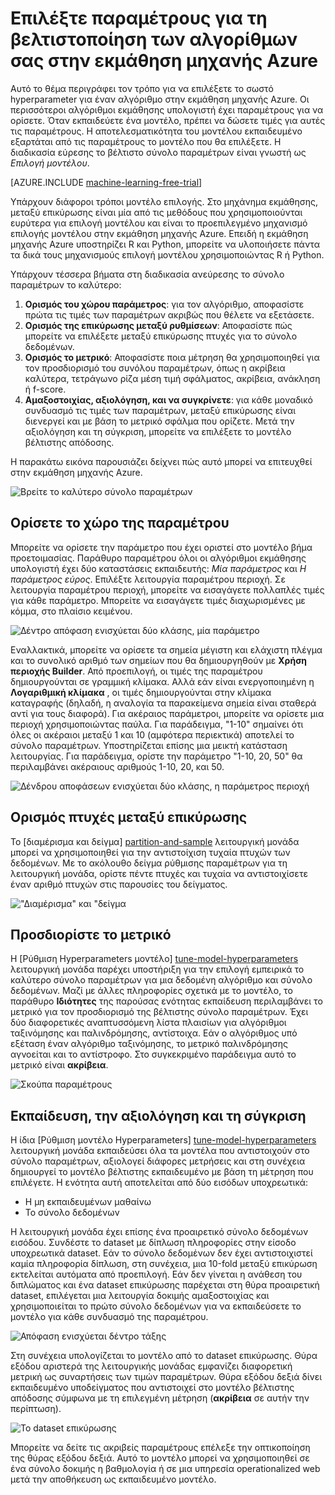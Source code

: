 <properties
    pageTitle="Επιλέξτε παραμέτρους για τη βελτιστοποίηση των αλγορίθμων σας στην εκμάθηση μηχανής Azure | Microsoft Azure"
    description="Εξηγεί τον τρόπο για να επιλέξετε τη βέλτιστη παράμετρος για έναν αλγόριθμο στην εκμάθηση μηχανής Azure."
    services="machine-learning"
    documentationCenter=""
    authors="bradsev"
    manager="jhubbard"
    editor="cgronlun"/>

<tags
    ms.service="machine-learning"
    ms.workload="data-services"
    ms.tgt_pltfrm="na"
    ms.devlang="na"
    ms.topic="article"
    ms.date="09/12/2016"
    ms.author="bradsev" />


# <a name="choose-parameters-to-optimize-your-algorithms-in-azure-machine-learning"></a>Επιλέξτε παραμέτρους για τη βελτιστοποίηση των αλγορίθμων σας στην εκμάθηση μηχανής Azure

Αυτό το θέμα περιγράφει τον τρόπο για να επιλέξετε το σωστό hyperparameter για έναν αλγόριθμο στην εκμάθηση μηχανής Azure. Οι περισσότεροι αλγόριθμοι εκμάθησης υπολογιστή έχει παραμέτρους για να ορίσετε. Όταν εκπαιδεύετε ένα μοντέλο, πρέπει να δώσετε τιμές για αυτές τις παραμέτρους. Η αποτελεσματικότητα του μοντέλου εκπαιδευμένο εξαρτάται από τις παραμέτρους το μοντέλο που θα επιλέξετε. Η διαδικασία εύρεσης το βέλτιστο σύνολο παραμέτρων είναι γνωστή ως *Επιλογή μοντέλου*.

[AZURE.INCLUDE [machine-learning-free-trial](../../includes/machine-learning-free-trial.md)]

Υπάρχουν διάφοροι τρόποι μοντέλο επιλογής. Στο μηχάνημα εκμάθησης, μεταξύ επικύρωσης είναι μία από τις μεθόδους που χρησιμοποιούνται ευρύτερα για επιλογή μοντέλου και είναι το προεπιλεγμένο μηχανισμό επιλογής μοντέλου στην εκμάθηση μηχανής Azure. Επειδή η εκμάθηση μηχανής Azure υποστηρίζει R και Python, μπορείτε να υλοποιήσετε πάντα τα δικά τους μηχανισμούς επιλογή μοντέλου χρησιμοποιώντας R ή Python.

Υπάρχουν τέσσερα βήματα στη διαδικασία ανεύρεσης το σύνολο παραμέτρων το καλύτερο:

1.  **Ορισμός του χώρου παράμετρος**: για τον αλγόριθμο, αποφασίστε πρώτα τις τιμές των παραμέτρων ακριβώς που θέλετε να εξετάσετε.
2.  **Ορισμός της επικύρωσης μεταξύ ρυθμίσεων**: Αποφασίστε πώς μπορείτε να επιλέξετε μεταξύ επικύρωσης πτυχές για το σύνολο δεδομένων.
3.  **Ορισμός το μετρικό**: Αποφασίστε ποια μέτρηση θα χρησιμοποιηθεί για τον προσδιορισμό του συνόλου παραμέτρων, όπως η ακρίβεια καλύτερα, τετράγωνο ρίζα μέση τιμή σφάλματος, ακρίβεια, ανάκληση ή f-score.
4.  **Αμαξοστοιχίας, αξιολόγηση, και να συγκρίνετε**: για κάθε μοναδικό συνδυασμό τις τιμές των παραμέτρων, μεταξύ επικύρωσης είναι διενεργεί και με βάση το μετρικό σφάλμα που ορίζετε. Μετά την αξιολόγηση και τη σύγκριση, μπορείτε να επιλέξετε το μοντέλο βέλτιστης απόδοσης.

Η παρακάτω εικόνα παρουσιάζει δείχνει πώς αυτό μπορεί να επιτευχθεί στην εκμάθηση μηχανής Azure.

![Βρείτε το καλύτερο σύνολο παραμέτρων](./media/machine-learning-algorithm-parameters-optimize/fig1.png)

## <a name="define-the-parameter-space"></a>Ορίσετε το χώρο της παραμέτρου
Μπορείτε να ορίσετε την παράμετρο που έχει οριστεί στο μοντέλο βήμα προετοιμασίας. Παράθυρο παραμέτρου όλοι οι αλγόριθμοι εκμάθησης υπολογιστή έχει δύο καταστάσεις εκπαιδευτής: *Μία παράμετρος* και *Η παράμετρος εύρος*. Επιλέξτε λειτουργία παραμέτρου περιοχή. Σε λειτουργία παραμέτρου περιοχή, μπορείτε να εισαγάγετε πολλαπλές τιμές για κάθε παράμετρο. Μπορείτε να εισαγάγετε τιμές διαχωρισμένες με κόμμα, στο πλαίσιο κειμένου.

![Δέντρο απόφαση ενισχύεται δύο κλάσης, μία παράμετρο](./media/machine-learning-algorithm-parameters-optimize/fig2.png)

 Εναλλακτικά, μπορείτε να ορίσετε τα σημεία μέγιστη και ελάχιστη πλέγμα και το συνολικό αριθμό των σημείων που θα δημιουργηθούν με **Χρήση περιοχής Builder**. Από προεπιλογή, οι τιμές της παραμέτρου δημιουργούνται σε γραμμική κλίμακα. Αλλά εάν είναι ενεργοποιημένη η **Λογαριθμική κλίμακα** , οι τιμές δημιουργούνται στην κλίμακα καταγραφής (δηλαδή, η αναλογία τα παρακείμενα σημεία είναι σταθερά αντί για τους διαφορά). Για ακέραιος παράμετροι, μπορείτε να ορίσετε μια περιοχή χρησιμοποιώντας παύλα. Για παράδειγμα, "1-10" σημαίνει ότι όλες οι ακέραιοι μεταξύ 1 και 10 (αμφότερα περιεκτικά) αποτελεί το σύνολο παραμέτρων. Υποστηρίζεται επίσης μια μεικτή κατάσταση λειτουργίας. Για παράδειγμα, ορίστε την παράμετρο "1-10, 20, 50" θα περιλαμβάνει ακέραιους αριθμούς 1-10, 20, και 50.

![Δένδρου αποφάσεων ενισχύεται δύο κλάσης, η παράμετρος περιοχή](./media/machine-learning-algorithm-parameters-optimize/fig3.png)

## <a name="define-cross-validation-folds"></a>Ορισμός πτυχές μεταξύ επικύρωσης
Το [διαμέρισμα και δείγμα] [ partition-and-sample] λειτουργική μονάδα μπορεί να χρησιμοποιηθεί για την αντιστοίχιση τυχαία πτυχών των δεδομένων. Με το ακόλουθο δείγμα ρύθμισης παραμέτρων για τη λειτουργική μονάδα, ορίστε πέντε πτυχές και τυχαία να αντιστοιχίσετε έναν αριθμό πτυχών στις παρουσίες του δείγματος.

!["Διαμέρισμα" και "δείγμα](./media/machine-learning-algorithm-parameters-optimize/fig4.png)


## <a name="define-the-metric"></a>Προσδιορίστε το μετρικό
Η [Ρύθμιση Hyperparameters μοντέλο] [ tune-model-hyperparameters] λειτουργική μονάδα παρέχει υποστήριξη για την επιλογή εμπειρικά το καλύτερο σύνολο παραμέτρων για μια δεδομένη αλγόριθμο και σύνολο δεδομένων. Μαζί με άλλες πληροφορίες σχετικά με το μοντέλο, το παράθυρο **Ιδιότητες** της παρούσας ενότητας εκπαίδευση περιλαμβάνει το μετρικό για τον προσδιορισμό της βέλτιστης σύνολο παραμέτρων. Έχει δύο διαφορετικές αναπτυσσόμενη λίστα πλαισίων για αλγόριθμοι ταξινόμησης και παλινδρόμησης, αντίστοιχα. Εάν ο αλγόριθμος υπό εξέταση έναν αλγόριθμο ταξινόμησης, το μετρικό παλινδρόμησης αγνοείται και το αντίστροφο. Στο συγκεκριμένο παράδειγμα αυτό το μετρικό είναι **ακρίβεια**.   

![Σκούπα παραμέτρους](./media/machine-learning-algorithm-parameters-optimize/fig5.png)

## <a name="train-evaluate-and-compare"></a>Εκπαίδευση, την αξιολόγηση και τη σύγκριση  
Η ίδια [Ρύθμιση μοντέλο Hyperparameters] [ tune-model-hyperparameters] λειτουργική μονάδα εκπαιδεύσει όλα τα μοντέλα που αντιστοιχούν στο σύνολο παραμέτρων, αξιολογεί διάφορες μετρήσεις και στη συνέχεια δημιουργεί το μοντέλο βέλτιστης εκπαιδευμένο με βάση τη μέτρηση που επιλέγετε. Η ενότητα αυτή αποτελείται από δύο εισόδων υποχρεωτικά:

* Η μη εκπαιδευμένων μαθαίνω
* Το σύνολο δεδομένων

Η λειτουργική μονάδα έχει επίσης ένα προαιρετικό σύνολο δεδομένων εισόδου. Συνδέστε το dataset με δίπλωση πληροφορίες στην είσοδο υποχρεωτικά dataset. Εάν το σύνολο δεδομένων δεν έχει αντιστοιχιστεί καμία πληροφορία δίπλωση, στη συνέχεια, μια 10-fold μεταξύ επικύρωση εκτελείται αυτόματα από προεπιλογή. Εάν δεν γίνεται η ανάθεση του διπλώματος και ένα dataset επικύρωσης παρέχεται στη θύρα προαιρετική dataset, επιλέγεται μια λειτουργία δοκιμής αμαξοστοιχίας και χρησιμοποιείται το πρώτο σύνολο δεδομένων για να εκπαιδεύσετε το μοντέλο για κάθε συνδυασμό της παραμέτρου.

![Απόφαση ενισχύεται δέντρο τάξης](./media/machine-learning-algorithm-parameters-optimize/fig6a.png)

Στη συνέχεια υπολογίζεται το μοντέλο από το dataset επικύρωσης. Θύρα εξόδου αριστερά της λειτουργικής μονάδας εμφανίζει διαφορετική μετρική ως συναρτήσεις των τιμών παραμέτρων. Θύρα εξόδου δεξιά δίνει εκπαιδευμένο υποδείγματος που αντιστοιχεί στο μοντέλο βέλτιστης απόδοσης σύμφωνα με τη επιλεγμένη μέτρηση (**ακρίβεια** σε αυτήν την περίπτωση).  

![Το dataset επικύρωσης](./media/machine-learning-algorithm-parameters-optimize/fig6b.png)

Μπορείτε να δείτε τις ακριβείς παραμέτρους επέλεξε την οπτικοποίηση της θύρας εξόδου δεξιά. Αυτό το μοντέλο μπορεί να χρησιμοποιηθεί σε ένα σύνολο δοκιμής η βαθμολογία ή σε μια υπηρεσία operationalized web μετά την αποθήκευση ως εκπαιδευμένο μοντέλο.

<!-- Module References -->
[partition-and-sample]: https://msdn.microsoft.com/library/azure/a8726e34-1b3e-4515-b59a-3e4a475654b8/
[tune-model-hyperparameters]: https://msdn.microsoft.com/library/azure/038d91b6-c2f2-42a1-9215-1f2c20ed1b40/
